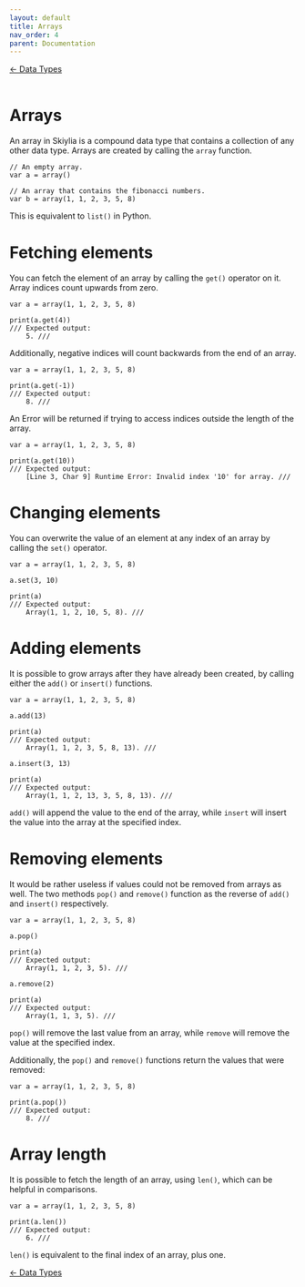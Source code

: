 ```yaml
---
layout: default
title: Arrays
nav_order: 4
parent: Documentation
---
```


<a style="float: left;" href="https://skiylia-lang.github.io/docs/Documentation/Data_Types.html">← Data Types</a>
<div style="float:clear"></div>
<br>
<br>

# Arrays

An array in Skiylia is a compound data type that contains a collection of any other data type. Arrays are created by calling the `array` function.

```
// An empty array.
var a = array()

// An array that contains the fibonacci numbers.
var b = array(1, 1, 2, 3, 5, 8)
```

This is equivalent to `list()` in Python.

# Fetching elements

You can fetch the element of an array by calling the `get()` operator on it. Array indices count upwards from zero.

```
var a = array(1, 1, 2, 3, 5, 8)

print(a.get(4))
/// Expected output:
    5. ///
```

Additionally, negative indices will count backwards from the end of an array.

```
var a = array(1, 1, 2, 3, 5, 8)

print(a.get(-1))
/// Expected output:
    8. ///
```

An Error will be returned if trying to access indices outside the length of the array.

```
var a = array(1, 1, 2, 3, 5, 8)

print(a.get(10))
/// Expected output:
    [Line 3, Char 9] Runtime Error: Invalid index '10' for array. ///
```

# Changing elements

You can overwrite the value of an element at any index of an array by calling the `set()` operator.

```
var a = array(1, 1, 2, 3, 5, 8)

a.set(3, 10)

print(a)
/// Expected output:
    Array(1, 1, 2, 10, 5, 8). ///
```

# Adding elements

It is possible to grow arrays after they have already been created, by calling either the `add()` or `insert()` functions.

```
var a = array(1, 1, 2, 3, 5, 8)

a.add(13)

print(a)
/// Expected output:
    Array(1, 1, 2, 3, 5, 8, 13). ///

a.insert(3, 13)

print(a)
/// Expected output:
    Array(1, 1, 2, 13, 3, 5, 8, 13). ///
```

`add()` will append the value to the end of the array, while `insert` will insert the value into the array at the specified index.

# Removing elements

It would be rather useless if values could not be removed from arrays as well. The two methods `pop()` and `remove()` function as the reverse of `add()` and `insert()` respectively.

```
var a = array(1, 1, 2, 3, 5, 8)

a.pop()

print(a)
/// Expected output:
    Array(1, 1, 2, 3, 5). ///

a.remove(2)

print(a)
/// Expected output:
    Array(1, 1, 3, 5). ///
```

`pop()` will remove the last value from an array, while `remove` will remove the value at the specified index.

Additionally, the `pop()` and `remove()` functions return the values that were removed:

```
var a = array(1, 1, 2, 3, 5, 8)

print(a.pop())
/// Expected output:
    8. ///
```

# Array length

It is possible to fetch the length of an array, using `len()`, which can be helpful in comparisons.

```
var a = array(1, 1, 2, 3, 5, 8)

print(a.len())
/// Expected output:
    6. ///
```

`len()` is equivalent to the final index of an array, plus one.

<a style="float: left;" href="https://skiylia-lang.github.io/docs/Documentation/Data_Types.html">← Data Types</a>
<div style="float:clear"></div>
